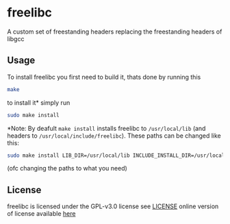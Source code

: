 # freelibc
A custom set of freestanding headers replacing the freestanding headers of libgcc

## Usage
To install freelibc you first need to build it, thats done by running this
```bash
make
```
to install it* simply run
```bash
sudo make install
``` 
*Note: By deafult `make install` installs freelibc to `/usr/local/lib` (and headers to `/usr/local/include/freelibc`). These paths can be changed like this: 
```bash
sudo make install LIB_DIR=/usr/local/lib INCLUDE_INSTALL_DIR=/usr/local/include/freelibc
``` 
(ofc changing the paths to what you need)

## License
freelibc is licensed under the GPL-v3.0 license see [LICENSE](https://github.com/KevinAlavik/freelibc/tree/main/LICENSE) online version of license available [here](https://www.gnu.org/licenses/gpl-3.0.html)
